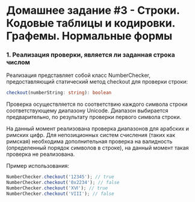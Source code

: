 # Домашнее задание #3 - Строки. Кодовые таблицы и кодировки. Графемы. Нормальные формы

### 1. Реализация проверки, является ли заданная строка числом

Реализация представляет собой класс NumberChecker, предоставляющий статический метод checkout для проверки строки:

```ts
checkout(numberString: string): boolean
```

Проверка осуществляется по соответствию каждого символа строки соответствующему диапазону Unicode. Диапазон выбирается предварительно, по результату проверки первого символа строки.

На данный момент реализована проверка диапазонов для арабских и римских цифр. Для непозиционных систем счисления (таких как римская) необходима дополнительная проверка на валидность (определенный порядок символов в строке), на данный момент такая проверка не реализована.

Пример использования:

```js
NumberChecker.checkout('12345'); // true
NumberChecker.checkout('0x2234'); // false
NumberChecker.checkout('ⅩⅥ'); // true
NumberChecker.checkout('VIII'); // false
```
